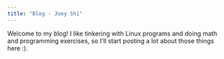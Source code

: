 ```yaml
---
title: "Blog - Joey Shi"
---
```


Welcome to my blog! I like tinkering with Linux programs and doing math and programming exercises,
so I'll start posting a lot about those things here :).
